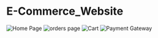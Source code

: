 # E-Commerce_Website

![Home Page](https://github.com/jainilpatel308/E-Commere_Website/assets/107743635/fa2c70f6-0ed6-49e8-94f7-a45625657edc)
![orders page](https://github.com/jainilpatel308/E-Commere_Website/assets/107743635/f7fa2504-e107-402c-8f89-c362ac6a1ce5)
![Cart](https://github.com/jainilpatel308/E-Commere_Website/assets/107743635/f562d868-a07b-43b0-a240-021cb4010277)
![Payment Gateway](https://github.com/jainilpatel308/E-Commere_Website/assets/107743635/8cf75944-535f-4567-9f0e-0c1231862854)
